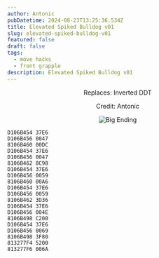 ```yaml
---
author: Antonic
pubDatetime: 2024-08-23T13:25:36.534Z
title: Elevated Spiked Bulldog v01
slug: elevated-spiked-bulldog-v01
featured: false
draft: false
tags:
  - move hacks
  - front grapple
description: Elevated Spiked Bulldog v01
---
```

<center>
Replaces: Inverted DDT <p>
Credit: Antonic

![Big Ending](../assets/elevated-spike-bulldog.gif)
</center>

```text
D106B454 37E6
D106B456 0047
8106B460 00DC
D106B454 37E6
D106B456 0047
8106B462 8C98
D106B454 37E6
D106B456 0059
8106B460 00A6
D106B454 37E6
D106B456 0059
8106B462 3D36
D106B454 37E6
D106B456 004E
8106B498 C200
D106B454 37E6
D106B456 0069
8106B498 3F80
813277F4 5200
813277F6 006A
```
